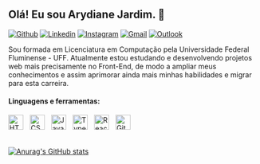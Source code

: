 ## Olá! Eu sou Arydiane Jardim. 👋

[![Github](https://img.shields.io/badge/-Github-000?style=flat&logo=Github&logoColor=white)](https://github.com/Arydiane)
[![Linkedin](https://img.shields.io/badge/-LinkedIn-blue?style=flat&logo=Linkedin&logoColor=white)](https://www.linkedin.com/in/arydiane-jardim/)
[![Instagram](https://img.shields.io/badge/-Instagram-c13584?style=flat&labelColor=c13584&logo=instagram&logoColor=white)](https://www.instagram.com/arydianejardim/)
[![Gmail](https://img.shields.io/badge/-Gmail-c14438?style=flat&logo=Gmail&logoColor=white)](mailto:arydianejardim@gmail.com)
[![Outlook](https://img.shields.io/badge/-Outlook-0078D4?style=flat&logo=Microsoft-Outlook&logoColor=white)](mailto:arydianejardim@hotmail.com)

Sou formada em Licenciatura em Computação pela Universidade Federal Fluminense - UFF.
Atualmente estou estudando e desenvolvendo projetos web mais precisamente no Front-End, de modo a ampliar meus conhecimentos e assim aprimorar ainda mais minhas habilidades e migrar para esta carreira.


#### Linguagens e ferramentas:

<img align="left" alt="HTML" width="30px" style="padding-right:10px;" src="https://cdn.jsdelivr.net/gh/devicons/devicon/icons/html5/html5-plain.svg" />
<img align="left" alt="CSS" width="30px" style="padding-right:10px;" src="https://cdn.jsdelivr.net/gh/devicons/devicon/icons/css3/css3-plain.svg" />
<img align="left" alt="JavaScript" width="30px" style="padding-right:10px;" src="https://cdn.jsdelivr.net/gh/devicons/devicon/icons/javascript/javascript-plain.svg" />
<img align="left" alt="TypeScript" width="30px" style="padding-right:10px;" src="https://cdn.jsdelivr.net/gh/devicons/devicon/icons/typescript/typescript-plain.svg" />
<img align="left" alt="React" width="30px" style="padding-right:10px;" src="https://cdn.jsdelivr.net/gh/devicons/devicon/icons/react/react-original.svg" />
<img align="left" alt="Git" width="30px" style="padding-right:10px;" src="https://cdn.jsdelivr.net/gh/devicons/devicon/icons/git/git-original.svg" />
<br/>
<br/>
<br/>

[![Anurag's GitHub stats](https://github-readme-stats.vercel.app/api?username=Arydiane&theme=default&show_icons=true)](https://github.com/Arydiane/github-readme-stats)
